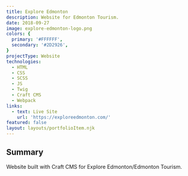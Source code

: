 ```yaml
---
title: Explore Edmonton
description: Website for Edmonton Tourism.
date: 2018-09-27
image: explore-edmonton-logo.png
colors: {
  primary: '#FFFFFF',
  secondary: '#2D2926',
}
projectType: Website
technologies:
  - HTML
  - CSS
  - SCSS
  - JS
  - Twig
  - Craft CMS
  - Webpack
links:
  - text: Live Site
    url: 'https://exploreedmonton.com/'
featured: false
layout: layouts/portfolioItem.njk
---
```


## Summary
Website built with Craft CMS for Explore Edmonton/Edmonton Tourism.

